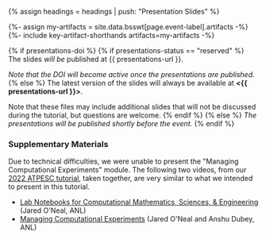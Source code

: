 {% assign headings = headings | push: "Presentation Slides" %}

{%- assign my-artifacts = site.data.bsswt[page.event-label].artifacts -%}
{%- include key-artifact-shorthands artifacts=my-artifacts -%}

{% if presentations-doi %}
{% if presentations-status == "reserved" %}
The slides *will be* published at {{ presentations-url }}.

*Note that the DOI will become active once the presentations are published.*
{% else %}
The latest version of the slides will always be available at **<{{ presentations-url }}>**. 

Note that these files may include additional slides that will not be discussed during the tutorial, but questions are welcome.
{% endif %}
{% else %}
*The presentations will be published shortly before the event.*
{% endif %}

### Supplementary Materials

Due to technical difficulties, we were unable to present the "Managing Computational Experiments" module.  The following two videos, from our [2022 ATPESC tutorial](https://bssw-tutorial.github.io/2022-08-11-atpesc/), taken together, are very similar to what we intended to present in this tutorial.

* [Lab Notebooks for Computational Mathematics, Sciences, & Engineering](https://www.youtube.com/watch?v=OpzofH8U0Bs&list=PLcbxjEfgjpO9OeDu--H9_XqyxPj3MkjdN&index=85) (Jared O'Neal, ANL)
* [Managing Computational Experiments](https://www.youtube.com/watch?v=14UwpmvA56k&list=PLcbxjEfgjpO9OeDu--H9_XqyxPj3MkjdN&index=86) (Jared O'Neal and Anshu Dubey, ANL)